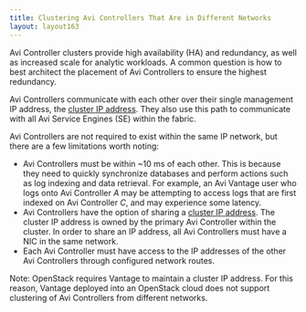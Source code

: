 ```yaml
---
title: Clustering Avi Controllers That Are in Different Networks
layout: layout163
---
```

Avi Controller clusters provide high availability (HA) and redundancy, as well as increased scale for analytic workloads. A common question is how to best architect the placement of Avi Controllers to ensure the highest redundancy.

Avi Controllers communicate with each other over their single management IP address, the <a href="/docs/16.3/controller-cluster-ip">cluster IP address</a>. They also use this path to communicate with all Avi Service Engines (SE) within the fabric.

Avi Controllers are not required to exist within the same IP network, but there are a few limitations worth noting:

* Avi Controllers must be within ~10 ms of each other. This is because they need to quickly synchronize databases and perform actions such as log indexing and data retrieval. For example, an Avi Vantage user who logs onto Avi Controller *A* may be attempting to access logs that are first indexed on Avi Controller *C*, and may experience some latency. 
* Avi Controllers have the option of sharing a <a href="/docs/16.3/controller-cluster-ip">cluster IP address</a>. The cluster IP address is owned by the primary Avi Controller within the cluster. In order to share an IP address, all Avi Controllers must have a NIC in the same network. 
* Each Avi Controller must have access to the IP addresses of the other Avi Controllers through configured network routes.  

Note: OpenStack requires Vantage to maintain a cluster IP address. For this reason, Vantage deployed into an OpenStack cloud does not support clustering of Avi Controllers from different networks.

